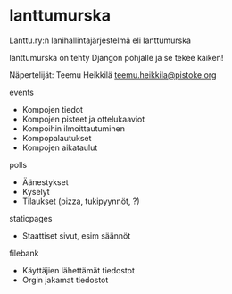 lanttumurska
============

Lanttu.ry:n lanihallintajärjestelmä eli lanttumurska

lanttumurska on tehty Djangon pohjalle ja se tekee kaiken!

Näpertelijät:
	Teemu Heikkilä <teemu.heikkila@pistoke.org>
	
events
 * Kompojen tiedot
 * Kompojen pisteet ja ottelukaaviot
 * Kompoihin ilmoittautuminen
 * Kompopalautukset
 * Kompojen aikataulut

polls
 * Äänestykset
 * Kyselyt
 * Tilaukset (pizza, tukipyynnöt, ?)

staticpages
 * Staattiset sivut, esim säännöt

filebank
 * Käyttäjien lähettämät tiedostot
 * Orgin jakamat tiedostot
